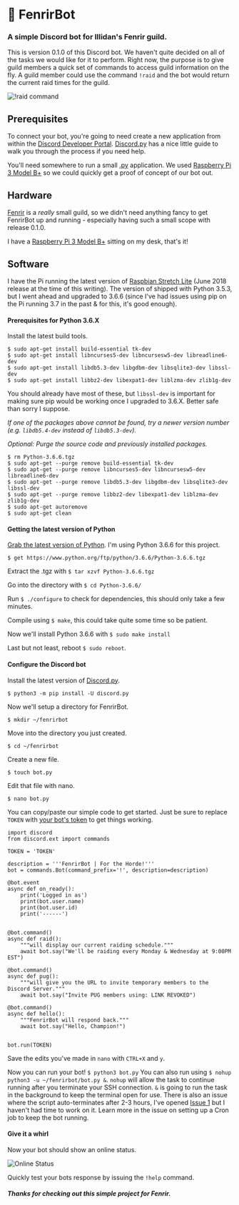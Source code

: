 # 🐺 FenrirBot
### A simple Discord bot for Illidan's Fenrir guild.

This is version 0.1.0 of this Discord bot. We haven't quite decided on all of the tasks we would like for it to perform. Right now, the purpose is to give guild members a quick set of commands to access guild information on the fly. A guild member could use the command `!raid` and the bot would return the current raid times for the guild.

![`!raid` command](https://i.imgur.com/pcjXDHU.gif)

## Prerequisites

To connect your bot, you're going to need create a new application from within the [Discord Developer Portal](https://discordapp.com/developers). [Discord.py](https://discordpy.readthedocs.io/en/rewrite/discord.html) has a nice little guide to walk you through the process if you need help.

You'll need somewhere to run a small [.py](https://fileinfo.com/extension/py) application. We used  [Raspberry Pi 3 Model B+](https://www.amazon.com/ELEMENT-Element14-Raspberry-Pi-Motherboard/dp/B07BDR5PDW?tag=cottle-20) so we could quickly get a proof of concept of our bot out.

## Hardware

[Fenrir](https://fenrirguild.com) is a _really_ small guild, so we didn't need anything fancy to get FenrirBot up and running - especially having such a small scope with release 0.1.0.

I have a [Raspberry Pi 3 Model B+](https://www.amazon.com/ELEMENT-Element14-Raspberry-Pi-Motherboard/dp/B07BDR5PDW?tag=cottle-20) sitting on my desk, that's it!

## Software
I have the Pi running the latest version of [Raspbian Stretch Lite](https://www.raspberrypi.org/downloads/raspbian/) (June 2018 release at the time of this writing). The version of shipped with Python 3.5.3, but I went ahead and upgraded to 3.6.6 (since I've had issues using pip on the Pi running 3.7 in the past & for this, it's good enough).



#### Prerequisites for Python 3.6.X

Install the latest build tools.

```$ sudo apt-get update
$ sudo apt-get install build-essential tk-dev
$ sudo apt-get install libncurses5-dev libncursesw5-dev libreadline6-dev
$ sudo apt-get install libdb5.3-dev libgdbm-dev libsqlite3-dev libssl-dev
$ sudo apt-get install libbz2-dev libexpat1-dev liblzma-dev zlib1g-dev  
```

You should already have most of these, but `libssl-dev` is important for making sure pip would be working once I upgraded to 3.6.X. Better safe than sorry I suppose.

_If one of the packages above cannot be found, try a newer version number (e.g. `libdb5.4-dev` instead of `libdb5.3-dev`)._

_Optional: Purge the source code and previously installed packages._    

```$ sudo rm -r Python-3.6.6
$ rm Python-3.6.6.tgz
$ sudo apt-get --purge remove build-essential tk-dev
$ sudo apt-get --purge remove libncurses5-dev libncursesw5-dev libreadline6-dev
$ sudo apt-get --purge remove libdb5.3-dev libgdbm-dev libsqlite3-dev libssl-dev
$ sudo apt-get --purge remove libbz2-dev libexpat1-dev liblzma-dev zlib1g-dev
$ sudo apt-get autoremove
$ sudo apt-get clean
```

#### Getting the latest version of Python

[Grab the latest version of Python](https://www.python.org/downloads/). I'm using Python 3.6.6 for this project.

`$ get https://www.python.org/ftp/python/3.6.6/Python-3.6.6.tgz`

Extract the .tgz with `$ tar xzvf Python-3.6.6.tgz`

Go into the directory with `$ cd Python-3.6.6/`

Run `$ ./configure` to check for dependencies, this should only take a few minutes.

Compile using `$ make`, this could take quite some time so be patient.

Now we'll install Python 3.6.6 with `$ sudo make install`

Last but not least, reboot `$ sudo reboot`.

#### Configure the Discord bot

Install the latest version of [Discord.py](https://github.com/Rapptz/discord.py).

`$ python3 -m pip install -U discord.py`

Now we'll setup a directory for FenrirBot.

`$ mkdir ~/fenrirbot`

Move into the directory you just created.

`$ cd ~/fenrirbot`

Create a new file.

`$ touch bot.py`

Edit that file with nano.

`$ nano bot.py`

You can copy/paste our simple code to get started. Just be sure to replace `TOKEN` with [your bot's token](https://discordpy.readthedocs.io/en/rewrite/discord.html) to get things working.

```
import discord
from discord.ext import commands

TOKEN = 'TOKEN'

description = '''FenrirBot | For the Horde!'''
bot = commands.Bot(command_prefix='!', description=description)

@bot.event
async def on_ready():
    print('Logged in as')
    print(bot.user.name)
    print(bot.user.id)
    print('------')


@bot.command()
async def raid():
    """will display our current raiding schedule."""
    await bot.say("We'll be raiding every Monday & Wednesday at 9:00PM EST")

@bot.command()
async def pug():
    """will give you the URL to invite temporary members to the Discord Server."""
    await bot.say("Invite PUG members using: LINK REVOKED")

@bot.command()
async def hello():
    """FenrirBot will respond back."""
    await bot.say("Hello, Champion!")


bot.run(TOKEN)
```

Save the edits you've made in `nano` with `CTRL+X` and `y`.

Now you can run your bot! `$ python3 bot.py`
You can also run using `$ nohup python3 -u ~/fenrirbot/bot.py &`. `nohup` will allow the task to continue running after you terminate your SSH connection. `&` is going to run the task in the background to keep the terminal open for use. There is also an issue where the script auto-terminates after 2-3 hours, I've opened [Issue 1](https://github.com/sethcottle/FenrirBot/issues/1) but I haven't had time to work on it. Learn more in the issue on setting up a Cron job to keep the bot running.

#### Give it a whirl
Now your bot should show an online status.

![Online Status](https://i.imgur.com/Gm9XsS2.png)

Quickly test your bots response by issuing the `!help` command.

##### Thanks for checking out this simple project for Fenrir.
